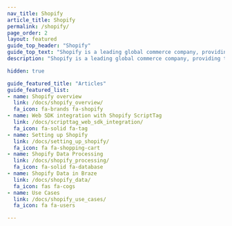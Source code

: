 ```yaml
---
nav_title: Shopify
article_title: Shopify
permalink: /shopify/
page_order: 2
layout: featured
guide_top_header: "Shopify"
guide_top_text: "Shopify is a leading global commerce company, providing trusted tools to start, grow, market, and manage a retail business of any size. Shopify makes commerce better for everyone with a platform and services that are engineered for reliability while delivering a better shopping experience for consumers everywhere."
description: "Shopify is a leading global commerce company, providing trusted tools to start, grow, market, and manage a retail business of any size. Shopify makes commerce better for everyone with a platform and services that are engineered for reliability while delivering a better shopping experience for consumers everywhere."

hidden: true

guide_featured_title: "Articles"
guide_featured_list:
- name: Shopify overview
  link: /docs/shopify_overview/
  fa_icon: fa-brands fa-shopify
- name: Web SDK integration with Shopify ScriptTag
  link: /docs/scripttag_web_sdk_integration/
  fa_icon: fa-solid fa-tag
- name: Setting up Shopify
  link: /docs/setting_up_shopify/
  fa_icon: fa fa-shopping-cart
- name: Shopify Data Processing
  link: /docs/shopify_processing/
  fa_icon: fa-solid fa-database
- name: Shopify Data in Braze
  link: /docs/shopify_data/
  fa_icon: fas fa-cogs
- name: Use Cases
  link: /docs/shopify_use_cases/
  fa_icon: fa fa-users

---
```

<br><br>